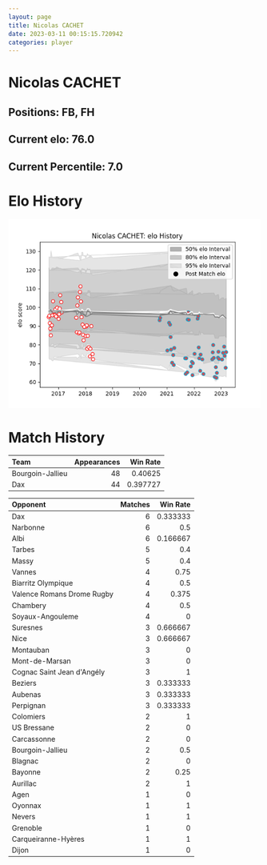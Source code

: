 ```yaml
---  
layout: page  
title: Nicolas CACHET  
date: 2023-03-11 00:15:15.720942  
categories: player  
---
```

# Nicolas CACHET

## Positions: FB, FH

## Current elo: 76.0

## Current Percentile: 7.0

# Elo History


![elo history](history_NicolasCACHET.png)
# Match History


| Team             |   Appearances |   Win Rate |
|:-----------------|--------------:|-----------:|
| Bourgoin-Jallieu |            48 |   0.40625  |
| Dax              |            44 |   0.397727 |

| Opponent                   |   Matches |   Win Rate |
|:---------------------------|----------:|-----------:|
| Dax                        |         6 |   0.333333 |
| Narbonne                   |         6 |   0.5      |
| Albi                       |         6 |   0.166667 |
| Tarbes                     |         5 |   0.4      |
| Massy                      |         5 |   0.4      |
| Vannes                     |         4 |   0.75     |
| Biarritz Olympique         |         4 |   0.5      |
| Valence Romans Drome Rugby |         4 |   0.375    |
| Chambery                   |         4 |   0.5      |
| Soyaux-Angouleme           |         4 |   0        |
| Suresnes                   |         3 |   0.666667 |
| Nice                       |         3 |   0.666667 |
| Montauban                  |         3 |   0        |
| Mont-de-Marsan             |         3 |   0        |
| Cognac Saint Jean d'Angély |         3 |   1        |
| Beziers                    |         3 |   0.333333 |
| Aubenas                    |         3 |   0.333333 |
| Perpignan                  |         3 |   0.333333 |
| Colomiers                  |         2 |   1        |
| US Bressane                |         2 |   0        |
| Carcassonne                |         2 |   0        |
| Bourgoin-Jallieu           |         2 |   0.5      |
| Blagnac                    |         2 |   0        |
| Bayonne                    |         2 |   0.25     |
| Aurillac                   |         2 |   1        |
| Agen                       |         1 |   0        |
| Oyonnax                    |         1 |   1        |
| Nevers                     |         1 |   1        |
| Grenoble                   |         1 |   0        |
| Carqueiranne-Hyères        |         1 |   1        |
| Dijon                      |         1 |   0        |